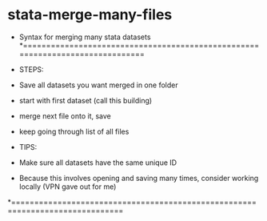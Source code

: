 # stata-merge-many-files
* Syntax for merging many stata datasets 
*==============================================================================

* STEPS:
* Save all datasets you want merged in one folder
* start with first dataset (call this building)
* merge next file onto it, save 
* keep going through list of all files

* TIPS:
* Make sure all datasets have the same unique ID
* Because this involves opening and saving many times, consider working locally (VPN gave out for me)


*==============================================================================
